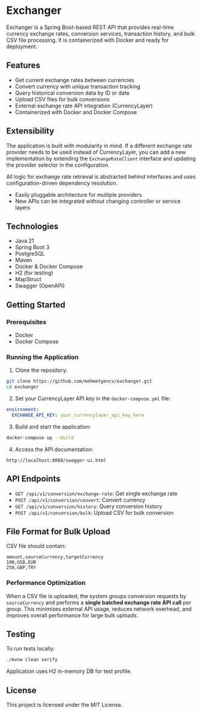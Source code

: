
# Exchanger

Exchanger is a Spring Boot-based REST API that provides real-time currency exchange rates, conversion services, transaction history, and bulk CSV file processing. It is containerized with Docker and ready for deployment.

## Features

- Get current exchange rates between currencies
- Convert currency with unique transaction tracking
- Query historical conversion data by ID or date
- Upload CSV files for bulk conversions
- External exchange rate API integration (CurrencyLayer)
- Containerized with Docker and Docker Compose

## Extensibility

The application is built with modularity in mind. If a different exchange rate provider needs to be used instead of CurrencyLayer, you can add a new implementation by extending the `ExchangeRateClient` interface and updating the provider selector in the configuration.

All logic for exchange rate retrieval is abstracted behind interfaces and uses configuration-driven dependency resolution.

- Easily pluggable architecture for multiple providers
- New APIs can be integrated without changing controller or service layers


## Technologies

- Java 21
- Spring Boot 3
- PostgreSQL
- Maven
- Docker & Docker Compose
- H2 (for testing)
- MapStruct
- Swagger (OpenAPI)

## Getting Started

### Prerequisites

- Docker
- Docker Compose

### Running the Application

1. Clone the repository:

```bash
git clone https://github.com/mehmetgencv/exchanger.git
cd exchanger
````

2. Set your CurrencyLayer API key in the `docker-compose.yml` file:

```yaml
environment:
  EXCHANGE_API_KEY: your_currencylayer_api_key_here
```

3. Build and start the application:

```bash
docker-compose up --build
```

4. Access the API documentation:

```
http://localhost:8080/swagger-ui.html
```

## API Endpoints

* `GET /api/v1/conversion/exchange-rate`: Get single exchange rate
* `POST /api/v1/conversion/convert`: Convert currency
* `GET /api/v1/conversion/history`: Query conversion history
* `POST /api/v1/conversion/bulk`: Upload CSV for bulk conversion

## File Format for Bulk Upload

CSV file should contain:

```csv
amount,sourceCurrency,targetCurrency
100,USD,EUR
250,GBP,TRY
```
### Performance Optimization

When a CSV file is uploaded, the system groups conversion requests by `sourceCurrency` and performs a **single batched exchange rate API call** per group.
This minimizes external API usage, reduces network overhead, and improves overall performance for large bulk uploads.
## Testing

To run tests locally:

```bash
./mvnw clean verify
```

Application uses H2 in-memory DB for test profile.

## License

This project is licensed under the MIT License.

